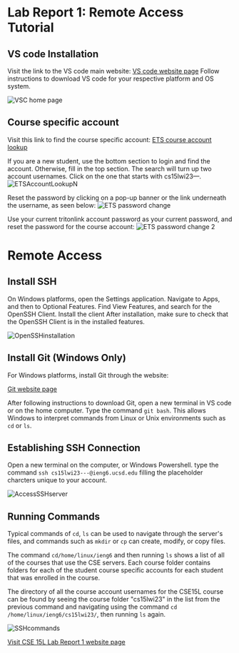

Lab Report 1: Remote Access Tutorial
=====================================

VS code Installation
----------------------

Visit the link to the VS code main website:
[VS code website page](https://code.visualstudio.com/Download)
Follow instructions to download VS code for your respective platform and OS system.

![VSC home page ](https://user-images.githubusercontent.com/40802485/212566981-6102ad76-b847-4084-8b91-53660b6de7cf.jpg)

Course specific account
---------------------------------

Visit this link to find the course specific account:
[ETS course account lookup](https://sdacs.ucsd.edu/~icc/index.php)

If you are a new student, use the bottom section to login and find the account. Otherwise, fill in the top section. The search will turn up two account usernames. Click on the one that starts with cs15lwi23—. 
![ETSAccountLookupN](https://user-images.githubusercontent.com/40802485/212567023-fce0103b-42c1-47c1-b285-e3f75892d452.jpg)


Reset the password by clicking on a pop-up banner or the link underneath the username, as seen below:
![ETS password change](https://user-images.githubusercontent.com/40802485/212567070-1f4b054c-3bc5-4664-a6b9-c4eefabdaf67.jpg)


Use your current tritonlink account password as your current password, and reset the password for the course account:
![ETS password change 2](https://user-images.githubusercontent.com/40802485/212567083-17933078-78c0-46f6-bd1f-17434077f766.jpg)

Remote Access
==============

Install SSH
---------------------------
On Windows platforms, open the Settings application. Navigate to Apps, and then to Optional Features. Find View Features, and search for the OpenSSH Client. Install the client
After installation, make sure to check that the OpenSSH Client is in the installed features.

![OpenSSHinstallation](https://user-images.githubusercontent.com/40802485/212567094-ad6cabd7-b6fd-4391-a5a2-00c55f6ea745.jpg)

Install Git **(Windows Only)**
---------------------------------

For Windows platforms, install Git through the website:

[Git website page](https://gitforwindows.org/)

After following  instructions to download Git, open a new terminal in VS code or on the home computer. Type the command `git bash`. This allows Windows to interpret commands from Linux or Unix environments such as `cd` or `ls`.


Establishing SSH Connection
------------------------------

Open a new terminal on the computer, or Windows Powershell. 
type the command `ssh cs15lwi23---@ieng6.ucsd.edu` filling the placeholder charcters unique to your account.

![AccessSSHserver](https://user-images.githubusercontent.com/40802485/212567100-25df7d62-1b1e-4de3-a441-1bb3c9e44684.jpg)

Running Commands
------------------------------
Typical commands of `cd`, `ls` can be used to navigate through the server's files, and commands such as `mkdir` or `cp` can create, modify, or copy files. 

The command `cd/home/linux/ieng6` and then running `ls` shows a list of all of the courses that use the CSE servers. Each course folder contains folders for each of the student course specific accounts for each student that was enrolled in the course. 

The directory of all the course account usernames for the CSE15L course can be found by seeing the course folder "cs15lwi23" in the list from the previous command and navigating using the command `cd /home/linux/ieng6/cs15lwi23/`, then running `ls` again. 

![SSHcommands](https://user-images.githubusercontent.com/40802485/212567102-6adb5b65-bf68-4df7-be7d-e21e11df519f.jpg)


[Visit CSE 15L Lab Report 1 website page](https://ryanc1681.github.io/cse15l-lab-reports/LabReport1.html)







